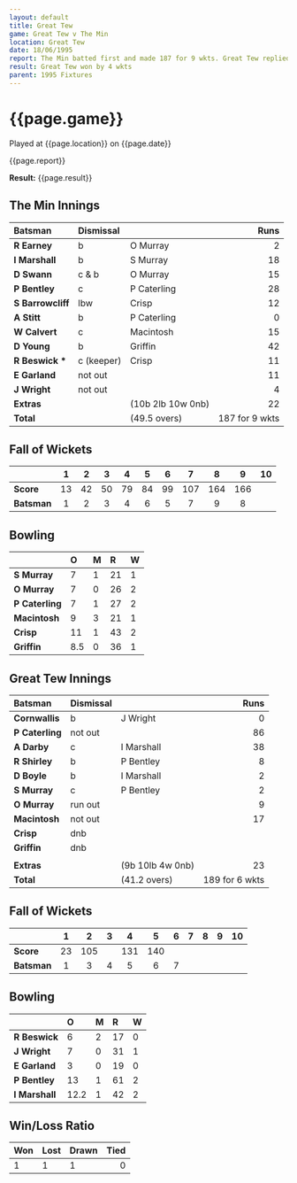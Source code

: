 ```yaml
---
layout: default
title: Great Tew
game: Great Tew v The Min
location: Great Tew
date: 18/06/1995
report: The Min batted first and made 187 for 9 wkts. Great Tew replied with 189 for 6 wkts
result: Great Tew won by 4 wkts
parent: 1995 Fixtures
---
```


# {{page.game}}

Played at {{page.location}} on {{page.date}}

{{page.report}}

**Result:** {{page.result}}

## The Min Innings

| Batsman | Dismissal |  | Runs |
|:---|:---|---|---:|
| **R Earney** | b | O Murray | 2 |
| **I Marshall** | b | S Murray | 18 |
| **D Swann** | c & b | O Murray | 15 |
| **P Bentley** | c | P Caterling | 28 |
| **S Barrowcliff** | lbw | Crisp | 12 |
| **A Stitt** | b | P Caterling | 0 |
| **W Calvert** | c | Macintosh | 15 |
| **D Young** | b | Griffin | 42 |
| **R Beswick &#42;** | c (keeper) | Crisp | 11 |
| **E Garland** | not out |  | 11 |
| **J Wright** | not out |  | 4 |
| **Extras** | | (10b 2lb 10w 0nb) | 22 |
| **Total** | | (49.5 overs) | 187 for 9 wkts |

## Fall of Wickets

| | 1 | 2 | 3 | 4 | 5 | 6 | 7 | 8 | 9 | 10 |
|---|:---:|:---:|:---:|:---:|:---:|:---:|:---:|:---:|:---:|:---:|
| **Score** | 13 | 42 | 50 | 79 | 84 | 99 | 107 | 164 | 166 |  |
| **Batsman** | 1 | 2 | 3 | 4 | 6 | 5 | 7 | 9 | 8 |  |

## Bowling

| | O | M | R | W |
|---|:---|:---|:---|:---|
| **S Murray** | 7 | 1 | 21 | 1 |
| **O Murray** | 7 | 0 | 26 | 2 |
| **P Caterling** | 7 | 1 | 27 | 2 |
| **Macintosh** | 9 | 3 | 21 | 1 |
| **Crisp** | 11 | 1 | 43 | 2 |
| **Griffin** | 8.5 | 0 | 36 | 1 |

## Great Tew Innings

| Batsman | Dismissal |  | Runs |
|:---|:---|---|---:|
| **Cornwallis** | b | J Wright | 0 |
| **P Caterling** | not out |  | 86 |
| **A Darby** | c | I Marshall | 38 |
| **R Shirley** | b | P Bentley | 8 |
| **D Boyle** | b | I Marshall | 2 |
| **S Murray** | c | P Bentley | 2 |
| **O Murray** | run out |  | 9 |
| **Macintosh** | not out |  | 17 |
| **Crisp** | dnb |  |  |
| **Griffin** | dnb |  |  |
|  |  |  |  |
| **Extras** | | (9b 10lb 4w 0nb) | 23 |
| **Total** | | (41.2 overs) | 189 for 6 wkts |

## Fall of Wickets

| | 1 | 2 | 3 | 4 | 5 | 6 | 7 | 8 | 9 | 10 |
|---|:---:|:---:|:---:|:---:|:---:|:---:|:---:|:---:|:---:|:---:|
| **Score** | 23 | 105 |  | 131 | 140 |  |  |  |  |  |
| **Batsman** | 1 | 3 | 4 | 5 | 6 | 7 |  |  |  |  |

## Bowling

| | O | M | R | W |
|---|:---|:---|:---|:---|
| **R Beswick** | 6 | 2 | 17 | 0 |
| **J Wright** | 7 | 0 | 31 | 1 |
| **E Garland** | 3 | 0 | 19 | 0 |
| **P Bentley** | 13 | 1 | 61 | 2 |
| **I Marshall** | 12.2 | 1 | 42 | 2 |

## Win/Loss Ratio

| Won | Lost | Drawn | Tied |
|:---|:---|:---|---:|
| 1 | 1 | 1 | 0 |
